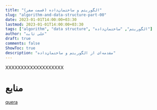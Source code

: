 ```yaml
---
title: "الگوریتم و ساختمان‌داده (قسمت صفر)"
slug: "algorithm-and-data-structure-part-00"
date: 2023-01-01T14:00:00+03:30
lastmod: 2023-01-01T14:00:00+03:30
tags: ["algorithm", "data structure", "الگوریتم", "ساختمان‌داده"]
author: "علی ثابت"
draft: true
comments: false
ShowToc: true
description: "مقدمه‌ای از الگوریتم و ساختمان‌داده"
---
```

XXXXXXXXXXXXXXXXXXX
# منابع
[quera](https://quera.org/)